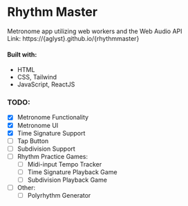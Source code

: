 # Rhythm Master

Metronome app utilizing web workers and the Web Audio API\
Link: https://{aglyst}.github.io/{rhythmmaster} 

#### Built with:
- HTML
- CSS, Tailwind
- JavaScript, ReactJS

### TODO:
- [x] Metronome Functionality
- [x] Metronome UI
- [x] Time Signature Support
- [ ] Tap Button
- [ ] Subdivision Support
- [ ] Rhythm Practice Games:
  - [ ] Midi-input Tempo Tracker
  - [ ] Time Signature Playback Game
  - [ ] Subdivision Playback Game
- [ ] Other:
  - [ ] Polyrhythm Generator
